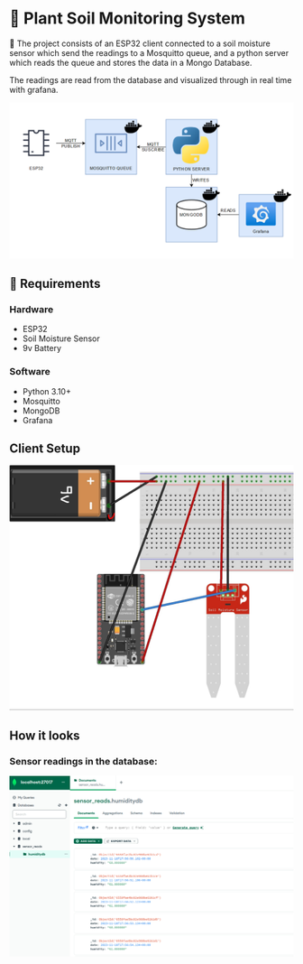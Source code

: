 # 🌱 Plant Soil Monitoring System

📌
The project consists of an ESP32 client connected to a soil moisture sensor which send the readings to a Mosquitto queue, and a python server which reads the queue and stores the data in a Mongo Database.

The readings are read from the database and visualized through in real time with grafana.

![Alt Text](/docs/system_diagram.png)

## 📝 Requirements
### Hardware
- ESP32
- Soil Moisture Sensor
- 9v Battery
### Software
- Python 3.10+
- Mosquitto
- MongoDB
- Grafana

## Client Setup
![Alt Text](/docs/humidity_sensor_setup.jpg)

## How it looks
### Sensor readings in the database:
![Alt Text](/docs/mongodb_database_documents.png)